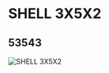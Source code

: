 # SHELL 3X5X2
## 53543
![SHELL 3X5X2](https://lc-www-live-s.legocdn.com/media/bricks/5/2/4276542.jpg)